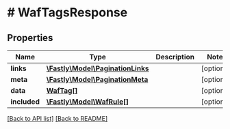 # # WafTagsResponse

## Properties

Name | Type | Description | Notes
------------ | ------------- | ------------- | -------------
**links** | [**\Fastly\Model\PaginationLinks**](PaginationLinks.md) |  | [optional] 
**meta** | [**\Fastly\Model\PaginationMeta**](PaginationMeta.md) |  | [optional] 
**data** | [**WafTag[]**](WafTag.md) |  | [optional] 
**included** | [**\Fastly\Model\WafRule[]**](WafRule.md) |  | [optional] 


[[Back to API list]](../../README.md#endpoints) [[Back to README]](../../README.md)
